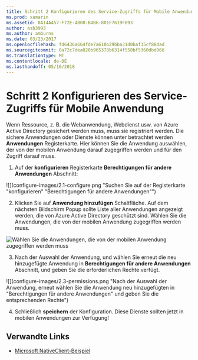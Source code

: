 ```yaml
---
title: Schritt 2 Konfigurieren des Service-Zugriffs für Mobile Anwendung
ms.prod: xamarin
ms.assetid: 8A14A457-F72E-4B08-B4B6-801F7619F893
author: asb3993
ms.author: amburns
ms.date: 03/23/2017
ms.openlocfilehash: fd6436a664fde7a610b29bba31d0baf35cf88dad
ms.sourcegitcommit: 0a72c7dea020b965378b6314f558bf5360dbd066
ms.translationtype: MT
ms.contentlocale: de-DE
ms.lasthandoff: 05/10/2018
---
```

# <a name="step-2-configure-service-access-for-mobile-application"></a>Schritt 2 Konfigurieren des Service-Zugriffs für Mobile Anwendung

Wenn Ressource, z. B. die Webanwendung, Webdienst usw. von Azure Active Directory gesichert werden muss, muss sie registriert werden. Die sichere Anwendungen oder Dienste können unter betrachtet werden **Anwendungen** Registerkarte. Hier können Sie die Anwendung auswählen, der von der mobilen Anwendung darauf zugegriffen werden und für den Zugriff darauf muss.

1. Auf der **konfigurieren** Registerkarte **Berechtigungen für andere Anwendungen** Abschnitt:

  ![](configure-images/2.1-configure.png "Suchen Sie auf der Registerkarte "konfigurieren" "Berechtigungen für andere Anwendungen"")

2.  Klicken Sie auf **Anwendung hinzufügen** Schaltfläche. Auf dem nächsten Bildschirm Popup sollte Liste aller Anwendungen angezeigt werden, die von Azure Active Directory geschützt sind. Wählen Sie die Anwendungen, die von der mobilen Anwendung zugegriffen werden muss.

  ![](configure-images/2.2-add-application.png "Wählen Sie die Anwendungen, die von der mobilen Anwendung zugegriffen werden muss")

3. Nach der Auswahl der Anwendung, und wählen Sie erneut die neu hinzugefügte Anwendung in **Berechtigungen für andere Anwendungen** Abschnitt, und geben Sie die erforderlichen Rechte verfügt.

  ![](configure-images/2.3-permissions.png "Nach der Auswahl der Anwendung, erneut wählen Sie die Anwendung neu hinzugefügten in "Berechtigungen für andere Anwendungen" und geben Sie die entsprechenden Rechte")

4. Schließlich **speichern** der Konfiguration. Diese Dienste sollten jetzt in mobilen Anwendungen zur Verfügung!



## <a name="related-links"></a>Verwandte Links

- [Microsoft NativeClient-Beispiel](https://github.com/AzureADSamples/NativeClient-MultiTarget-DotNet)
